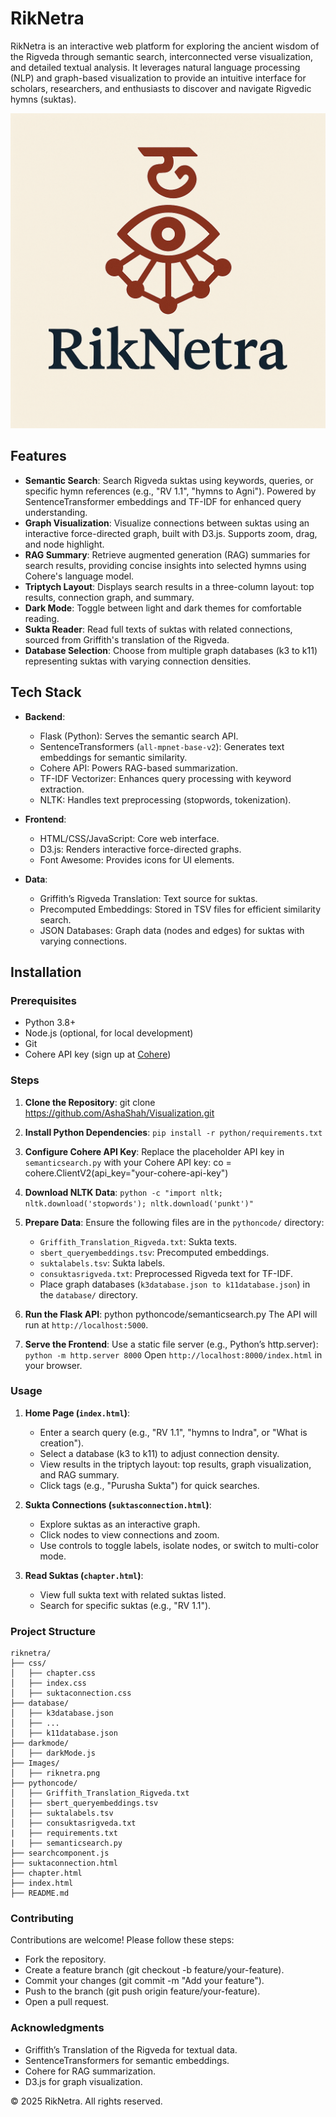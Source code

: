 # RikNetra

RikNetra is an interactive web platform for exploring the ancient wisdom of the Rigveda through semantic search, interconnected verse visualization, and detailed textual analysis. It leverages natural language processing (NLP) and graph-based visualization to provide an intuitive interface for scholars, researchers, and enthusiasts to discover and navigate Rigvedic hymns (suktas).

![RikNetra Screenshot](Images/riknetra.png)

## Features

- **Semantic Search**: Search Rigveda suktas using keywords, queries, or specific hymn references (e.g., "RV 1.1", "hymns to Agni"). Powered by SentenceTransformer embeddings and TF-IDF for enhanced query understanding.
- **Graph Visualization**: Visualize connections between suktas using an interactive force-directed graph, built with D3.js. Supports zoom, drag, and node highlight.
- **RAG Summary**: Retrieve augmented generation (RAG) summaries for search results, providing concise insights into selected hymns using Cohere's language model.
- **Triptych Layout**: Displays search results in a three-column layout: top results, connection graph, and summary.
- **Dark Mode**: Toggle between light and dark themes for comfortable reading.
- **Sukta Reader**: Read full texts of suktas with related connections, sourced from Griffith's translation of the Rigveda.
- **Database Selection**: Choose from multiple graph databases (k3 to k11) representing suktas with varying connection densities.

## Tech Stack

- **Backend**:
  - Flask (Python): Serves the semantic search API.
  - SentenceTransformers (`all-mpnet-base-v2`): Generates text embeddings for semantic similarity.
  - Cohere API: Powers RAG-based summarization.
  - TF-IDF Vectorizer: Enhances query processing with keyword extraction.
  - NLTK: Handles text preprocessing (stopwords, tokenization).
  
- **Frontend**:
  - HTML/CSS/JavaScript: Core web interface.
  - D3.js: Renders interactive force-directed graphs.
  - Font Awesome: Provides icons for UI elements.
  
- **Data**:
  - Griffith’s Rigveda Translation: Text source for suktas.
  - Precomputed Embeddings: Stored in TSV files for efficient similarity search.
  - JSON Databases: Graph data (nodes and edges) for suktas with varying connections.

## Installation

### Prerequisites
- Python 3.8+
- Node.js (optional, for local development)
- Git
- Cohere API key (sign up at [Cohere](https://cohere.ai/))

### Steps

1. **Clone the Repository**:
   git clone https://github.com/AshaShah/Visualization.git

2. **Install Python Dependencies**:
    `pip install -r python/requirements.txt`

3. **Configure Cohere API Key**:
   Replace the placeholder API key in `semanticsearch.py` with your Cohere API key:
   co = cohere.ClientV2(api_key="your-cohere-api-key")

4. **Download NLTK Data**:
   `python -c "import nltk; nltk.download('stopwords'); nltk.download('punkt')"`

5. **Prepare Data**:
   Ensure the following files are in the `pythoncode/` directory:
   - `Griffith_Translation_Rigveda.txt`: Sukta texts.
   - `sbert_queryembeddings.tsv`: Precomputed embeddings.
   - `suktalabels.tsv`: Sukta labels.
   - `consuktasrigveda.txt`: Preprocessed Rigveda text for TF-IDF.
   - Place graph databases (`k3database.json to k11database.json`) in the `database/` directory.

6. **Run the Flask API**:
   python pythoncode/semanticsearch.py
   The API will run at `http://localhost:5000`.

7. **Serve the Frontend**:
   Use a static file server (e.g., Python’s http.server):
      `python -m http.server 8000`
      Open `http://localhost:8000/index.html` in your browser.
      
### Usage

1. **Home Page (`index.html`)**:
   - Enter a search query (e.g., "RV 1.1", "hymns to Indra", or "What is creation").
   - Select a database (k3 to k11) to adjust connection density.
   - View results in the triptych layout: top results, graph visualization, and RAG summary.
   - Click tags (e.g., "Purusha Sukta") for quick searches.

2. **Sukta Connections (`suktasconnection.html`)**:
   - Explore suktas as an interactive graph.
   - Click nodes to view connections and zoom.
   - Use controls to toggle labels, isolate nodes, or switch to multi-color mode.

3. **Read Suktas (`chapter.html`)**:
   - View full sukta text with related suktas listed.
   - Search for specific suktas (e.g., "RV 1.1").

### Project Structure
```
riknetra/
├── css/
│   ├── chapter.css
│   ├── index.css
│   ├── suktaconnection.css
├── database/
│   ├── k3database.json
│   ├── ...
│   ├── k11database.json
├── darkmode/
│   ├── darkMode.js
├── Images/
│   ├── riknetra.png
├── pythoncode/
│   ├── Griffith_Translation_Rigveda.txt
│   ├── sbert_queryembeddings.tsv
│   ├── suktalabels.tsv
│   ├── consuktasrigveda.txt
|   ├── requirements.txt
|   ├── semanticsearch.py
├── searchcomponent.js
├── suktaconnection.html
├── chapter.html
├── index.html
├── README.md
```

### Contributing

Contributions are welcome! Please follow these steps:

   - Fork the repository.
   - Create a feature branch (git checkout -b feature/your-feature).
   - Commit your changes (git commit -m "Add your feature").
   - Push to the branch (git push origin feature/your-feature).
   - Open a pull request.

### Acknowledgments
   - Griffith’s Translation of the Rigveda for textual data.
   - SentenceTransformers for semantic embeddings.
   - Cohere for RAG summarization.
   - D3.js for graph visualization.


© 2025 RikNetra. All rights reserved.
